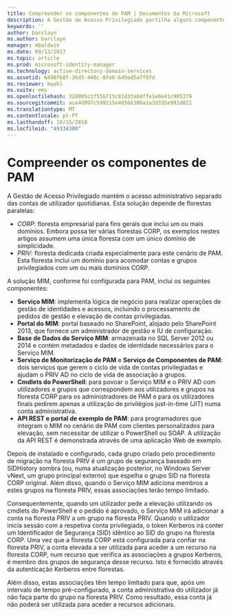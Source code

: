 ```yaml
---
title: Compreender os componentes do PAM | Documentos da Microsoft
description: A Gestão de Acesso Privilegiado partilha alguns componentes com o MIM e tem de alguns próprios. Saiba como estes funcionam em conjunto.
keywords: ''
author: barclayn
ms.author: barclayn
manager: mbaldwin
ms.date: 09/13/2017
ms.topic: article
ms.prod: microsoft-identity-manager
ms.technology: active-directory-domain-services
ms.assetid: 6498f68f-36d3-448c-8fe6-649ad5a7f97d
ms.reviewer: mwahl
ms.suite: ems
ms.openlocfilehash: 328005c1f55b715c81d33a84ffe1e0e41c905379
ms.sourcegitcommit: ace4d997c599215e46566386a1a3d335e991d821
ms.translationtype: MT
ms.contentlocale: pt-PT
ms.lasthandoff: 10/15/2018
ms.locfileid: "49334300"
---
```

# <a name="understand-the-components-of-pam"></a>Compreender os componentes de PAM

A Gestão de Acesso Privilegiado mantém o acesso administrativo separado das contas de utilizador quotidianas. Esta solução depende de florestas paralelas:

- *CORP*: floresta empresarial para fins gerais que inclui um ou mais domínios. Embora possa ter várias florestas CORP, os exemplos nestes artigos assumem uma única floresta com um único domínio de simplicidade.  
- *PRIV*: floresta dedicada criada especialmente para este cenário de PAM. Esta floresta inclui um domínio para acomodar contas e grupos privilegiados com um ou mais domínios CORP.

A solução MIM, conforme foi configurada para PAM, inclui os seguintes componentes:  

- **Serviço MIM**: implementa lógica de negócio para realizar operações de gestão de identidades e acessos, incluindo o processamento de pedidos de gestão e elevação de contas privilegiadas.
- **Portal do MIM**: portal baseado no SharePoint, alojado pelo SharePoint 2013, que fornece um administrador de gestão e IU de configuração.
- **Base de Dados do Serviço MIM**: armazenada no SQL Server 2012 ou 2014 e contém metadados e dados de identidade necessários para o Serviço MIM.
- **Serviço de Monitorização de PAM** e **Serviço de Componentes de PAM**: dois serviços que gerem o ciclo de vida de contas privilegiadas e ajudam o PRIV AD no ciclo de vida de associação a grupos.
- **Cmdlets do PowerShell**: para povoar o Serviço MIM e o PRIV AD com utilizadores e grupos que correspondem aos utilizadores e grupos na floresta CORP para os administradores de PAM e para os utilizadores finais pedirem apenas a utilização de privilégios just-in-time (JIT) numa conta administrativa.
- **API REST e portal de exemplo de PAM**: para programadores que integram o MIM no cenário de PAM com clientes personalizados para elevação, sem necessitar de utilizar o PowerShell ou SOAP. A utilização da API REST é demonstrada através de uma aplicação Web de exemplo.

Depois de instalado e configurado, cada grupo criado pelo procedimento de migração na floresta PRIV é um grupo de segurança baseado em SIDHistory sombra (ou, numa atualização posterior, no Windows Server vNext, um grupo principal externo) que espelha o grupo SID na floresta CORP original. Além disso, quando o Serviço MIM adiciona membros a estes grupos na floresta PRIV, essas associações terão tempo limitado.

Consequentemente, quando um utilizador pede a elevação utilizando os cmdlets do PowerShell e o pedido é aprovado, o Serviço MIM irá adicionar a conta na floresta PRIV a um grupo na floresta PRIV. Quando o utilizador inicia sessão com a respetiva conta privilegiada, o token Kerberos irá conter um Identificador de Segurança (SID) idêntico ao SID do grupo na floresta CORP. Uma vez que a floresta CORP está configurada para confiar na floresta PRIV, a conta elevada a ser utilizada para aceder a um recurso na floresta CORP, num recurso que verifica as associações a grupos Kerberos, é membro dos grupos de segurança desse recurso. Isto é fornecido através da autenticação Kerberos entre florestas.

Além disso, estas associações têm tempo limitado para que, após um intervalo de tempo pré-configurado, a conta administrativa do utilizador já não faça parte do grupo na floresta PRIV. Como resultado, essa conta já não poderá ser utilizada para aceder a recursos adicionais.

